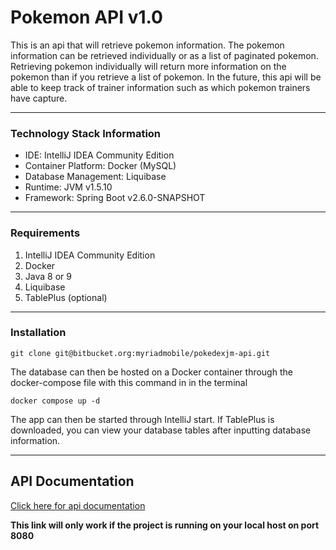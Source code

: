 # Pokemon API v1.0

This is an api that will retrieve pokemon information. The pokemon information can be retrieved individually or as a list
of paginated pokemon. Retrieving pokemon individually will return more information on the pokemon than if you retrieve a list of
pokemon. In the future, this api will be able to keep track of trainer information such as which pokemon trainers have capture.

---

### Technology Stack Information

- IDE: IntelliJ IDEA Community Edition
- Container Platform: Docker (MySQL)
- Database Management: Liquibase
- Runtime: JVM v1.5.10
- Framework: Spring Boot v2.6.0-SNAPSHOT

---

### Requirements
1. IntelliJ IDEA Community Edition
2. Docker
3. Java 8 or 9
4. Liquibase
5. TablePlus (optional)

---

### Installation
```text
git clone git@bitbucket.org:myriadmobile/pokedexjm-api.git
```

The database can then be hosted on a Docker container through the docker-compose file with this command in in the terminal
```text
docker compose up -d
```

The app can then be started through IntelliJ start. If TablePlus is downloaded, you can view your database tables after inputting
database information.

---

## API Documentation

[Click here for api documentation](http://localhost:8080/swagger-ui/index.html?configUrl=/api-docs/swagger-config)

**This link will only work if the project is running on your local host on port 8080**
